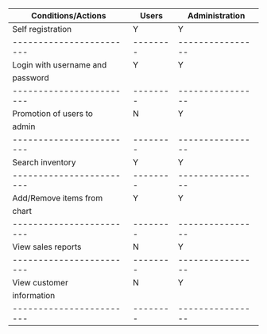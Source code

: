 
| Conditions/Actions     |  Users | Administration| 
|------------------------|--------|----------------|
| Self registration      |   Y    |        Y       |
|------------------------|--------|----------------|
| Login with username and|   Y    |        Y       |
| password 
|------------------------|--------|----------------|
| Promotion of users to  |   N    |        Y       |
| admin
|------------------------|--------|----------------|
| Search inventory       |   Y    |        Y       |
|------------------------|--------|----------------|
| Add/Remove items from  |   Y    |        Y       |
| chart                  |        |                |
|------------------------|--------|----------------|
| View sales reports     |   N    |        Y       | 
|------------------------|--------|----------------|
| View customer          |   N    |        Y       |
| information            |        |                | 
|------------------------|--------|----------------|


          
